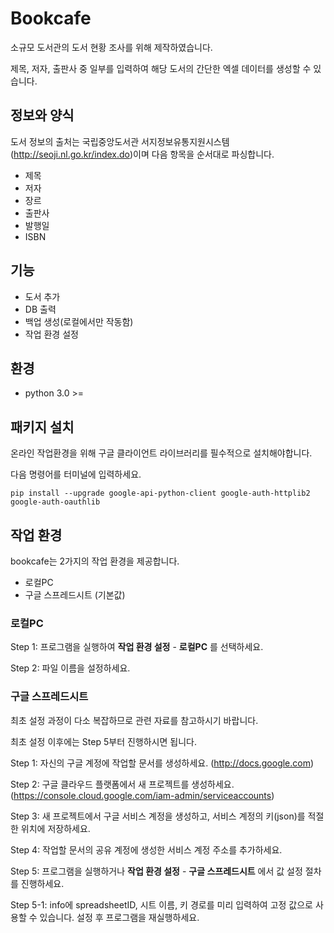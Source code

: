 # Bookcafe
소규모 도서관의 도서 현황 조사를 위해 제작하였습니다.

제목, 저자, 출판사 중 일부를 입력하여 해당 도서의 간단한 엑셀 데이터를 생성할 수 있습니다.

## 정보와 양식
 도서 정보의 출처는 국립중앙도서관 서지정보유통지원시스템(http://seoji.nl.go.kr/index.do)이며 다음 항목을 순서대로 파싱합니다.
+ 제목
+ 저자
+ 장르
+ 출판사
+ 발행일
+ ISBN

## 기능
+ 도서 추가
+ DB 출력
+ 백업 생성(로컬에서만 작동함)
+ 작업 환경 설정

## 환경
+ python 3.0 >=

## 패키지 설치
온라인 작업환경을 위해 구글 클라이언트 라이브러리를 필수적으로 설치해야합니다.

다음 명령어를 터미널에 입력하세요.

`pip install --upgrade google-api-python-client google-auth-httplib2 google-auth-oauthlib`

## 작업 환경
bookcafe는 2가지의 작업 환경을 제공합니다.
+ 로컬PC
+ 구글 스프레드시트 (기본값)

### 로컬PC
Step 1: 프로그램을 실행하여 **작업 환경 설정** - **로컬PC** 를 선택하세요.

Step 2: 파일 이름을 설정하세요.

### 구글 스프레드시트
최초 설정 과정이 다소 복잡하므로 관련 자료를 참고하시기 바랍니다.

최초 설정 이후에는 Step 5부터 진행하시면 됩니다.

Step 1: 자신의 구글 계정에 작업할 문서를 생성하세요. (http://docs.google.com)

Step 2: 구글 클라우드 플랫폼에서 새 프로젝트를 생성하세요.
(https://console.cloud.google.com/iam-admin/serviceaccounts)

Step 3: 새 프로젝트에서 구글 서비스 계정을 생성하고, 서비스 계정의 키(json)를 적절한 위치에 저장하세요. 

Step 4: 작업할 문서의 공유 계정에 생성한 서비스 계정 주소를 추가하세요.

Step 5: 프로그램을 실행하거나 **작업 환경 설정** - **구글 스프레드시트** 에서 값 설정 절차를 진행하세요.

Step 5-1: info에 spreadsheetID, 시트 이름, 키 경로를 미리 입력하여 고정 값으로 사용할 수 있습니다. 설정 후 프로그램을 재실행하세요.

